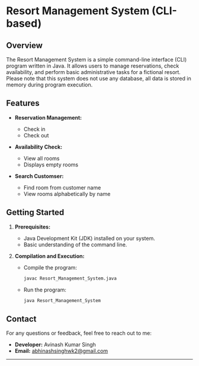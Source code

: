# Resort Management System (CLI-based)

## Overview

The Resort Management System is a simple command-line interface (CLI) program written in Java. It allows users to manage reservations, check availability, and perform basic administrative tasks for a fictional resort. Please note that this system does not use any database, all data is stored in memory during program execution.

## Features

- **Reservation Management:**
  - Check in
  - Check out

- **Availability Check:**
  - View all rooms
  - Displays empty rooms

- **Search Customser:**
  - Find room from customer name 
  - View rooms alphabetically by name

## Getting Started
1. **Prerequisites:**
   - Java Development Kit (JDK) installed on your system.
   - Basic understanding of the command line.

2. **Compilation and Execution:**
   - Compile the program:
     ```bash
     javac Resort_Management_System.java
     ```
   - Run the program:
     ```bash
     java Resort_Management_System
     ```


## Contact
For any questions or feedback, feel free to reach out to me:

- **Developer:** Avinash Kumar Singh
- **Email:** abhinashsinghwk2@gmail.com

---



